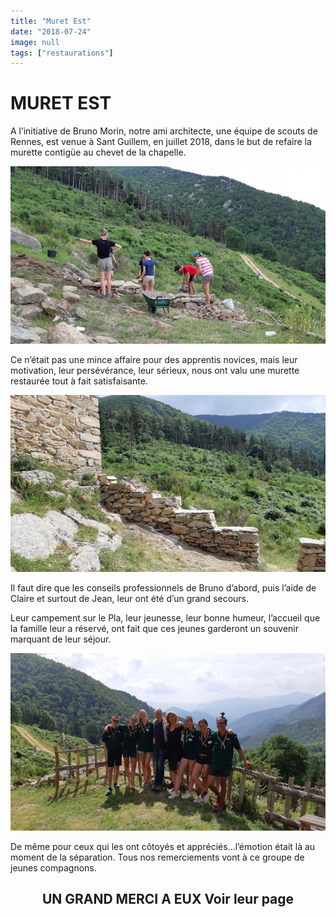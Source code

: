 ```yaml
---
title: "Muret Est"
date: "2018-07-24"
image: null
tags: ["restaurations"]
---
```


# MURET EST

A l’initiative de Bruno Morin, notre ami architecte, une équipe de scouts de Rennes, est venue à Sant Guillem, en juillet 2018, dans le but de refaire la murette contigüe au chevet de la chapelle.

<img
  alt="muret Est"
  src="/images/muret-20180719.jpg"
  class="article-img-cover"
/>

Ce n’était pas une mince affaire pour des apprentis novices, mais leur motivation, leur persévérance, leur sérieux, nous ont valu une murette restaurée tout à fait satisfaisante.

<img
  alt
  src="/images/muret-20180725-4.jpg"
  class="article-img-float-left"
/>

Il faut dire que les conseils professionnels de Bruno d’abord, puis l’aide de Claire et surtout de Jean, leur ont été d’un grand secours.

Leur campement sur le Pla, leur jeunesse, leur bonne humeur, l’accueil que la famille leur a réservé, ont fait que ces jeunes garderont un souvenir marquant de leur séjour.

<img
  alt
  src="/images/muret-20180725-0.jpg"
  class="article-img-cover"
/>

De même pour ceux qui les ont côtoyés et appréciés…l’émotion était là au moment de la séparation. Tous nos remerciements vont à ce groupe de jeunes compagnons.

<h2 style="text-align: center">
UN GRAND MERCI A EUX
Voir leur page
<a href="https://www.facebook.com/pg/UniVert-Compas-Rennes-Saint-H%C3%A9lier-1722893037761934/community/?ref=page_internal">
</a>
